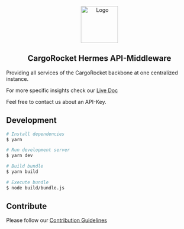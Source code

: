 <div align="center">
  <img src="https://cologne.xatellite.io/logo-pfade.svg" alt="Logo" height="100px" />

  CargoRocket Hermes API-Middleware
  ---
</div>

Providing all services of the CargoRocket backbone at one centralized instance.

For more specific insights check our [Live Doc](https://api.cargorocket.de/docs)

Feel free to contact us about an API-Key.
## Development

```sh
# Install dependencies
$ yarn

# Run development server
$ yarn dev

# Build bundle
$ yarn build

# Execute bundle
$ node build/bundle.js
```

## Contribute

Please follow our [Contribution Guidelines](./CONTRIBUTE.md)
